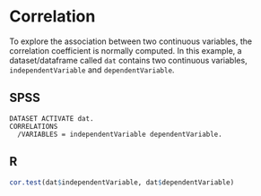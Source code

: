 # Correlation

To explore the association between two continuous variables, the correlation coefficient is normally computed. In this example, a dataset/dataframe called `dat` contains two continuous variables, `independentVariable` and `dependentVariable`.

## SPSS

```
DATASET ACTIVATE dat.
CORRELATIONS
  /VARIABLES = independentVariable dependentVariable.
```

## R

```r
cor.test(dat$independentVariable, dat$dependentVariable)
```
